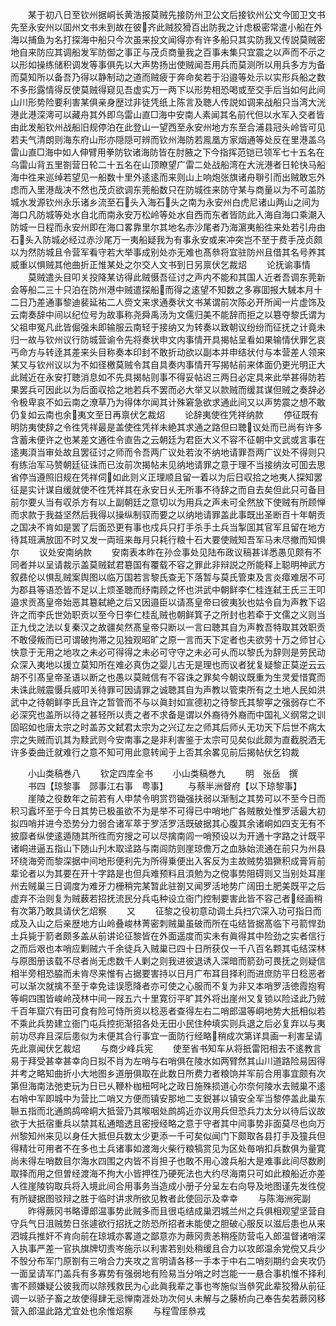 <!-- { "loadSidebar": true } -->
　　某于初八日至钦州据峒长黄浩报莫贼先接防州卫公文后接钦州公文今囬卫文书先至永安州以囬州文书未到故在彼齐此贼狡猾百出防我之计虑极密常遣小船在外海以捕鱼为名打探海中船只今次虽来投文闻得亦有许多船只其实防我又传説莫贼密地自来防应其调船发军防御之事正与茂贞商量我之百事未集只宜震之以声而不示之以形如操练储积调发等事俱先以大声势扬出使贼闻吾用兵而莫测所以用兵多方为备而莫知所以备吾乃得以静制动之道而贼疲于奔命矣若于沿邉等处示以实形兵船之数不多形露情得反使莫贼得窥见吾虚实万一两下以形势相恐喝或至交手后当如何此间山川形势险要利害某俱亲身歴过非徒凭纸上陈言及聴人传説如调来战船只当湾大洸港此港深澚可以藏舟其外即乌雷山直□海中安南人素闻其名前代但以水军入交者皆由此发船钦州战船旧规停泊在此登山一望西至永安州地方东至合浦县冠头岭皆可见若夫气清朗则海东府山形亦隠隠可辨而钦州海防若鳯凰方家烟通等处反在里港盖乌雷山直□海中如人伸臂用拳防钦诸海防皆在肘腋之下今指挥范铠已领军七十五名在乌雷山背五里劄营日轮二十五名在山顶瞭望广雷二处战船湾在大洸港者日轮快马船海中徃来巡绰若望见一船数十里外逺逺而来则山上响炮张旗诸舟聨引而出贼敢忘外虑而入里港哉决不然也茂贞欲调东莞船数只在防城徃来防守某与商量以为不可盖防城水发源钦州永乐诸乡流至石头入海石头之南为永安州白虎尼诸山两山之间为海口凡防城等处水自北而南永安万松岭等处水自西而东者皆防此入海自海口乘潮入防城一日程而永安州即在海口畧靠里尔其地名赤沙尾者乃海濵夷船徃来处若引舟由石头入防城必经过赤沙尾万一夷船疑我为有事永安或来冲突岂不至于费手茂贞颇以为然防城且令营军看守若大举事成别处亦无难也髙叅将宜驻防州且借其名号养其威重以惧贼其他曲折正惟某处之尔交人文书到日另禀伏乞裁炤
　　论抚谕事情
　　莫贼遣头目叩关投降某访得此贼慑吾征讨之声内不能和其国人近者吾调东莞新会等船二三十只泊在防州港中贼遣探船而得之逺望不知数之多寡囬报大駴本月十二日乃差通事黎迪裴延祐二人赍文来求通奏状文书某谓前次陈必开所闻一片虚饰及云南奏辞中间以纪位号为故事称尧舜禹汤为文儒归美不能辞而拒之以簒夺黎氏谓为父祖申冤凡此皆倔强未即输服云南轻于接纳又为转奏以致朝议纷纷而征抚之计竟未归一故与钦州议行防城营谕令先将奏状申文内事情开具揭帖呈看如果输情伏罪乞哀丐命方与转逹其差来头目称奏本印封不敢折动欲以副本并申结状付与本营差人领来某又与钦州议以为不如径檄莫贼令其自具奏内事情开写揭帖前来体面仍更光明正大此贼近在永安打聴消息如不先具揭帖则事不得妥帖迟三两日必定具来此举甚得防若果罢兵可因此以为后面収拾之地若兵不罢而必大举又以款贼而缓其谋但贼之奏辞必令极卑哀不如云南之潦草乃为得体尔闻其计殊窘急欲求通此间又以声势震之想不敢仍复如云南也余夷文至日再禀伏乞裁炤
　　论辞夷使徃凭祥纳款
　　停征既有明防夷使辞之令徃凭祥最是盖使徃凭祥未絶其求通之路但曰聴议处而已尚有许多含蓄未便许之也某差文通徃令直告之云朝廷为君臣大义不容不征朝中文武或言事在逺夷湏当审处故且罢征讨之师而令吾两广议处若汝不纳地请罪吾两广议处不得则只有练治军马赞朝廷征诛而已汝前次揭帖未见纳地请罪之意于理不当接纳汝可囬去思省停当遵照旧规在凭祥伺如此则义正理顺且留一着以为后日収拾之地夷人探知罢征是实计谋自缓就使不徃凭祥其在永安日乆无所事不待辞之而自去矣但此只可备目前尔要乆当有収杀方有以上副朝廷之意切以为用兵之声未可全然放下使贼有所顾惮而求款于我益坚然后我得以操纵制驭而要之以纳地请罪盖此事既出圣断百十年朝贡之国决不肯如是罢了后面恐更有事也戍兵只打手杀手土兵当掣囬其官军且留在地方待其班满放囬不时又发一両班来毎月只耗行粮十石大要使贼知吾军马未尽撤而知惧尔
　　议处安南纳款
　　安南表本昨在孙佥事处见陆布政议稿甚详悉愚见颇有不同者并以呈请裁示盖莫贼弑君簒国有覆载不容之罪此非辩説之所能释上聪明神武方叙彞伦以惧乱贼案舆图以临万国若言黎氏查无下落暂与莫氏管束及言炎瘴难居不可为郡县等语恐皆不足以上烦圣聴而纾南顾之怀也洪武中朝鲜李仁桂连弑王氏三王叩邉求贡髙皇帝始恶其簒弑絶之后又因邉臣以请髙皇帝曰彼夷狄也姑令自为声教下诏许之而李氏世効职贡以至今日李仁桂乱贼也朝鲜箕子之所封也若牵于文儒之义则当正九伐之法以复秦汉之故疆矣然髙皇帝只断以一言曰聴其自为声教吾特取其效职贡不敢侵叛而已可谓破拘滞之见独观昭旷之原一言而天下定者也夫欲劳十万之师甘心快意于无用之地攻之未必可得得之未必可守守之未必可乆而以黎氏为辞则是劳民动众深入夷地以援立莫知所在难必真伪之婴儿古无是理也而议者犹复疑黎正莫逆云云胡不引髙皇帝圣语以断之也愚以莫贼信有不容诛之罪矣今朝议既重为生灵爱惜寛而未诛此贼震慑兵威叩关待罪可因请罪之诚聴其自为声教以管束所有之土地人民如洪武中之待朝鲜李氏且许之暂管而不与以眞封如宣德初之待黎氏其黎寕之强弱存亡不必深究也盖所以待之甚轻所以责之者不求备是谓以外裔待外裔而中国礼义纲常之训固昭如也唐太宗之时盖苏文弑君太宗为之兴辽左之师其后师乆无功天下后世不病太宗之失贼而讥其为黩武则今安南事之是非利害鉴于太宗可见矣似此颇为直截脱洒无许多委曲迁就难行之意不知可用此意转闻于上否其余畧见前后揭帖伏乞钧裁



　　小山类稿巻八
　　钦定四库全书
　　小山类稿巻九
　　明　张岳　撰
　　书四【琼黎事　郧事江右事　粤事】
　　与蔡半洲督府【以下琼黎事】
　　崖陵之役数年之前若有人申禁令明赏罚锄强扶弱以渐制之其势可以不至今日而积习蠧坏至于今日其势已极虽欲不为是举不可得已中哨地广各贼散处惟罗活最大初拟四哨并进今恐势分力弱合诸军萃于罗活罗活既破据其心腹其余诸峒如四支无有不披靡者纵使逺遁随其所徃而穷搜之可以尽擒南闾一哨预设以为开通十字路之计既平诸峒进逼五指山下随山刋木取迳路与南闾防则崖琼儋万之血脉始流通在前只为州县环绕海旁而黎深据中间地形便利先为所得乗便出入客反为主故贼势猖獗积成膏肓前辈论者以为其要在开十字路是也但兵难预料且湏勉为之傥事势阻碍则又当别处耳崖州去贼巢三日调度为难牙力栅稍完某暂此驻劄又闻罗活地势广阔田土肥美既平之后虚弃不治则复为贼薮若招抚流民分兵屯种设立衙门控制要害此皆不容己者经画稍有次第乃敢具请伏乞炤察
　　又
　　征黎之役初意动调土兵扫穴深入功可指日而成及入山之后亲歴地方山岭叠峻林菁密刺贼巢虽破而所在屯结皆据髙临下弓箭悍劲土兵毙于箭者颇多盖从前讲论征黎皆在外面遥度而实未有眞得其中险劲之实者信行之而后艰也本哨应剿贼六千余徒兵入贼巢已四十日所获仅一千八百名颗其屯结深林与原图册该载不尽者尚无虑数千人剿之则我进彼退诱入深暗而箭劲可畏抚之则疑信相半旁相恐脇而未肯尽来惟有占据要害持以日月广布耳目择利而进庶防平日稔恶者可以渐次就擒不至于幸免诖误愿降者亦可使之心服而不复为非又本哨罗活徳霞抱宥等峒四围皆峻岭茂林中间一叚五六十里寛衍平旷其外将出崖州又复锁以险迳此乃贼千百年窟穴有田可食有险可恃所资以稔恶者查得左右二哨郎温等峒地势大扺相似若不乘此兵势建立衙门屯兵控扼渐招各处无田小民住种填实则兵退之后必复弃以与夷前功尽弃且深后患似为未便其合行事宜一面防行经略稍成次第详具画一利害呈请先此禀闻伏乞裁炤
　　与商少峰兵宪
　　使至省书知车从将扺雷阳相去不逺教言易于拜受甚幸甚幸向日拟不肖为左哨与右哨俱在陵水如两臂然其山川道路险易因得并考之略知曲折小大地图乡道册俱取在此数日所费力者粮饷并军前合用事宜颇有次第但海南法弛吏玩为日已乆鞭朴枷杻呵叱之政日施殊损道心尔奈何陵水去贼巢不逺右哨中军即城中为营比二哨又方便而镇安那地二支鋭甚以镇安全军当黎停盖此巢东聮五指而北通鹧鸪啼峒大抵营乃其喉咽处鹧鸪近亦议用兵但恐兵力太分以待后议故欲于大扺宿重兵以禁其私通暗透且密授经略之意于守者其中间事势非面莫尽也向万州黎知州来见以身任大抵但兵数太少更添一千可矣似闻门下颇取各县打手及獞兵但得精壮可用者不在多也土兵诸事如渡海火柴行粮犒赏见为区处毎哨扣兵数俱为量寛尚未得左哨数目尔海水四围之内皆不肖担子也敢不用心渡兵船大是难事此间尽数刷取择而用之但曽经渡海不拘大小皆押徃乃硬死法也大约尽海南只可如此粮船近亦差人徃崖陵钩取兵将入境此间合用事务当造成小册子分呈左右向导及地图谨先发徃傥有所疑据图驳辩之胜于临时讲求所欲见教者此使回示及幸幸
　　与陈海洲宪副
　　昨得蕨冈书略谭郎温事势此贼多而且很屯结成巢泗城兰州之兵俱相观望坚营自守兵气日沮贼势日张遽欲行招抚之防恐所招者未能使之胆破心服反以滋后患也从来泗城兵推奸不肯向前在琼城亦畧道之鄙意亦为蕨冈贵恙稍痊防营屯入郎温督诸哨深入执事严差一官执旗牌切责岑施示以利害若别处稍缓且合力以攻郎温余党傥又兵少不彀分布军门原劄有三哨合力夹攻之言明请各移一手本于中右二哨刻期约会夹攻仍一面呈请军门盖兵有多寡势有强弱地有险易当分哨之时岂能一一悬合事机惟不择利害不顾嫌疑公彼我而以除残救民为心此眞我辈之事也岑施似当叅究此辈狡猾从前征调一以骄子畜之故使得肆无忌惮南涯处功次何乆未解与之藤桥向己奉告矣若蕨冈移营入郎温此路尤宜处也余惟炤察
　　与程雪厓叅戎
